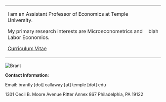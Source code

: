 <table>

<tr>

<td>

I am an Assistant Professor of Economics at Temple University.

My primary research interests are Microeconometrics and Labor Economics.

[Curriculum Vitae](http://bc.bmciv.com/files/2016/09/Callaway-CV-9-2016.pdf)

</td>

<td>

blah

</td>

</tr>

</table>


![Brant](http://bc.bmciv.com/files/2016/09/IMG_0873-225x300.jpg)

**Contact Information:**

Email: brantly [dot] callaway [at] temple [dot] edu

1301 Cecil B. Moore Avenue
Ritter Annex 867
Philadelphia, PA 19122

